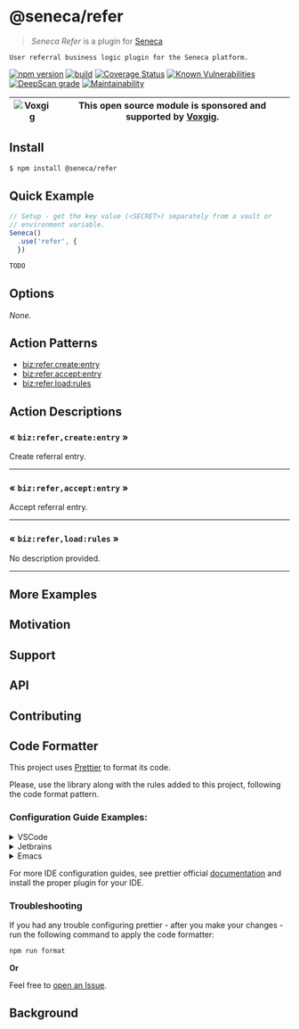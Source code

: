 # @seneca/refer

> _Seneca Refer_ is a plugin for [Seneca](http://senecajs.org)

    User referral business logic plugin for the Seneca platform.


[![npm version](https://img.shields.io/npm/v/@seneca/refer.svg)](https://npmjs.com/package/@seneca/refer)
[![build](https://github.com/senecajs/seneca-refer/actions/workflows/build.yml/badge.svg)](https://github.com/senecajs/seneca-refer/actions/workflows/build.yml)
[![Coverage Status](https://coveralls.io/repos/github/senecajs/seneca-refer/badge.svg?branch=main)](https://coveralls.io/github/senecajs/seneca-refer?branch=main)
[![Known Vulnerabilities](https://snyk.io/test/github/senecajs/seneca-refer/badge.svg)](https://snyk.io/test/github/senecajs/seneca-refer)
[![DeepScan grade](https://deepscan.io/api/teams/5016/projects/20872/branches/581541/badge/grade.svg)](https://deepscan.io/dashboard#view=project&tid=5016&pid=20872&bid=581541)
[![Maintainability](https://api.codeclimate.com/v1/badges/8242b80adb8acb685afd/maintainability)](https://codeclimate.com/github/senecajs/seneca-refer/maintainability)

| ![Voxgig](https://www.voxgig.com/res/img/vgt01r.png) | This open source module is sponsored and supported by [Voxgig](https://www.voxgig.com). |
| ---------------------------------------------------- | --------------------------------------------------------------------------------------- |


## Install

```sh
$ npm install @seneca/refer
```


## Quick Example

```js
// Setup - get the key value (<SECRET>) separately from a vault or
// environment variable.
Seneca()
  .use('refer', {
  })

TODO

```


<!--START:options-->


## Options

*None.*


<!--END:options-->

<!--START:action-list-->

## Action Patterns

* [biz:refer,create:entry](#-bizrefercreateentry-)
* [biz:refer,accept:entry](#-bizreferacceptentry-)
* [biz:refer,load:rules](#-bizreferloadrules-)

<!--END:action-list-->

<!--START:action-desc-->

## Action Descriptions

### &laquo; `biz:refer,create:entry` &raquo;

Create referral entry.


----------

### &laquo; `biz:refer,accept:entry` &raquo;

Accept referral entry.



----------

### &laquo; `biz:refer,load:rules` &raquo;

No description provided.



----------


<!--END:action-desc-->

## More Examples

## Motivation

## Support

## API

## Contributing

## Code Formatter

This project uses [Prettier](https://prettier.io/) to format its code.

Please, use the library along with the rules added to this project, following
the code format pattern.

### Configuration Guide Examples:
<details>
<summary>VSCode</summary>

Install the official [extension](https://marketplace.visualstudio.com/items?itemName=esbenp.prettier-vscode).
Then, add this to your settings:
```
{
  "editor.defaultFormatter": "esbenp.prettier-vscode",
}
```
If you prefer, add the following configuration to format your conde on save:

```
{
  "editor.formatOnSave": true,
}
```

For more options see their
[repository](https://github.com/prettier/prettier-vscode).
</details>

<details>
<summary>Jetbrains</summary>

Follow the official [documentation](https://www.jetbrains.com/help/webstorm/prettier.html),
selecting the option:

````
Tools -> Actions on Save -> Run Prettier.

````

Also, certifies that the IDE is using the Prettier rules defined by this project.
</details>

<details>
<summary>Emacs</summary>

Install prettier [package](https://github.com/jscheid/prettier.el) through
[MELPA](https://melpa.org/#/prettier). Then add this hook, to your **.
emacs** file, to format your changes on save:

````
(add-hook 'after-init-hook #'global-prettier-mode)

````

</details>

For more IDE configuration guides, see prettier official
[documentation](https://prettier.io/docs/en/editors.html) and install the proper plugin for your IDE.

### Troubleshooting

If you had any trouble configuring prettier - after you make your changes -
run the following command to apply the code formatter:

```bash
npm run format
```
**Or**

Feel free to
[open an Issue](https://github.com/senecajs/seneca-refer/issues).
## Background